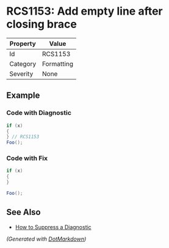 # RCS1153: Add empty line after closing brace

| Property | Value      |
| -------- | ---------- |
| Id       | RCS1153    |
| Category | Formatting |
| Severity | None       |

## Example

### Code with Diagnostic

```csharp
if (x)
{
} // RCS1153
Foo();
```

### Code with Fix

```csharp
if (x)
{
}

Foo();
```

## See Also

* [How to Suppress a Diagnostic](../HowToConfigureAnalyzers.md#how-to-suppress-a-diagnostic)


*\(Generated with [DotMarkdown](http://github.com/JosefPihrt/DotMarkdown)\)*